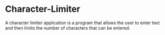 # Character-Limiter
A character limiter application is a program that allows the user to enter text and then limits the number of characters that can be entered.
